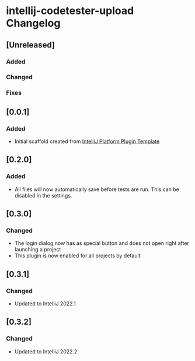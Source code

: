 <!-- Keep a Changelog guide -> https://keepachangelog.com -->

# intellij-codetester-upload Changelog

## [Unreleased]

### Added

### Changed

### Fixes

## [0.0.1]
### Added
- Initial scaffold created from [IntelliJ Platform Plugin Template](https://github.com/JetBrains/intellij-platform-plugin-template)

## [0.2.0]
### Added
- All files will now automatically save before tests are run. This can be disabled in the settings.

## [0.3.0]
### Changed
- The login dialog now has as special button and does not open right after launching a project
- This plugin is now enabled for all projects by default

## [0.3.1]
### Changed
- Updated to IntelliJ 2022.1

## [0.3.2]
### Changed
- Updated to IntelliJ 2022.2